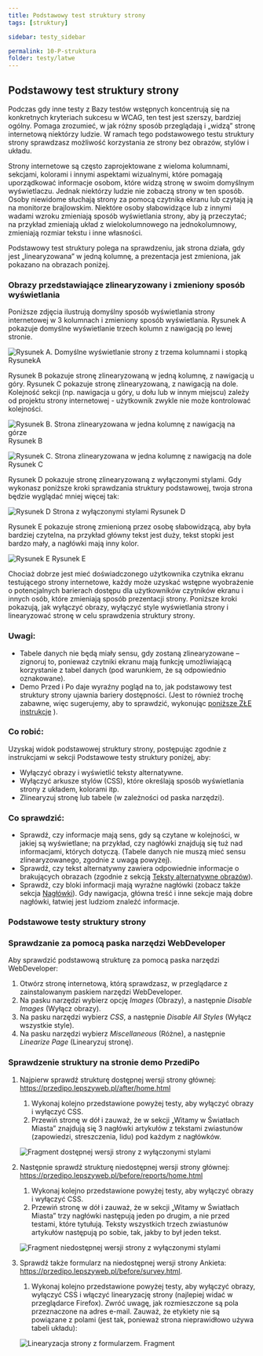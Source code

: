 ```yaml
---
title: Podstawowy test struktury strony
tags: [struktury]

sidebar: testy_sidebar

permalink: 10-P-struktura
folder: testy/latwe
---
```


## Podstawowy test struktury strony
Podczas gdy inne testy z Bazy testów wstępnych koncentrują się na konkretnych kryteriach sukcesu w WCAG, ten test jest szerszy, bardziej ogólny. Pomaga zrozumieć, w jak różny sposób przeglądają i „widzą” stronę internetową niektórzy ludzie. W ramach tego podstawowego testu struktury strony sprawdzasz możliwość korzystania ze strony bez obrazów, stylów i układu.

Strony internetowe są często zaprojektowane z wieloma kolumnami, sekcjami, kolorami i innymi aspektami wizualnymi, które pomagają uporządkować informacje osobom, które widzą stronę w swoim domyślnym wyświetlaczu. Jednak niektórzy ludzie nie zobaczą strony w ten sposób. Osoby niewidome słuchają strony za pomocą czytnika ekranu lub czytają ją na monitorze brajlowskim. Niektóre osoby słabowidzące lub z innymi wadami wzroku zmieniają sposób wyświetlania strony, aby ją przeczytać; na przykład zmieniają układ z wielokolumnowego na jednokolumnowy, zmieniają rozmiar tekstu i inne własności.

Podstawowy test struktury polega na sprawdzeniu, jak strona działa, gdy jest  „linearyzowana” w jedną kolumnę, a prezentacja jest zmieniona, jak pokazano na obrazach poniżej.

### Obrazy przedstawiające zlinearyzowany i zmieniony sposób wyświetlania
Poniższe zdjęcia ilustrują domyślny sposób wyświetlania strony internetowej w 3 kolumnach i zmieniony sposób wyświetlania.
Rysunek A pokazuje domyślne wyświetlanie trzech kolumn z nawigacją po lewej stronie.

![Rysunek A. Domyślne wyświetlanie strony z trzema kolumnami i stopką](images/andi/10_P_linear_01.png)
RysunekA

Rysunek B pokazuje stronę zlinearyzowaną w jedną kolumnę, z nawigacją u góry. Rysunek C pokazuje stronę zlinearyzowaną, z nawigacją na dole. Kolejność sekcji (np. nawigacja u góry, u dołu lub w innym miejscu) zależy od projektu strony internetowej - użytkownik zwykle nie może kontrolować kolejności.

![Rysunek B. Strona zlinearyzowana w jedna kolumnę z nawigacją na górze](images/andi/10_P_linear_02.png)
Rysunek B

![Rysunek C. Strona zlinearyzowana w jedna kolumnę z nawigacją na dole](images/andi/10_P_linear_03.png)
Rysunek C

Rysunek D pokazuje stronę zlinearyzowaną z wyłączonymi stylami. Gdy wykonasz poniższe kroki sprawdzania struktury podstawowej, twoja strona będzie wyglądać mniej więcej tak:

![Rysunek D Strona z wyłączonymi stylami](images/andi/10_P_linear_04.png)
Rysunek D  

Rysunek E pokazuje stronę zmienioną przez osobę słabowidzącą, aby była bardziej czytelna, na przykład główny tekst jest duży, tekst stopki jest bardzo mały, a nagłówki mają inny kolor.


![Rysunek E](images/andi/10_P_linear_05.png)
Rysunek E  

Chociaż dobrze jest mieć doświadczonego użytkownika czytnika ekranu testującego strony internetowe, każdy może uzyskać wstępne wyobrażenie o potencjalnych barierach dostępu dla użytkowników czytników ekranu i innych osób, które zmieniają sposób prezentacji strony. Poniższe kroki pokazują, jak wyłączyć obrazy, wyłączyć style wyświetlania strony i linearyzować stronę w&nbsp;celu sprawdzenia struktury strony.

### Uwagi:
-	Tabele danych nie będą miały sensu, gdy zostaną zlinearyzowane – zignoruj to, ponieważ czytniki ekranu mają funkcję umożliwiającą korzystanie z tabel danych (pod warunkiem, że są odpowiednio oznakowane).
-	Demo Przed i Po daje wyraźny pogląd na to, jak podstawowy test struktury strony ujawnia bariery dostępności. (Jest to również trochę zabawne, więc sugerujemy, aby to sprawdzić, wykonując [poniższe ZŁE instrukcje]() ).

### Co robić:
Uzyskaj widok podstawowej struktury strony, postępując zgodnie z instrukcjami w sekcji Podstawowe testy struktury poniżej, aby:
-	Wyłączyć obrazy i wyświetlić teksty alternatywne.
-	Wyłączyć arkusze stylów (CSS), które określają sposób wyświetlania strony z układem, kolorami itp.
-	Zlinearyzuj stronę lub tabele (w zależności od paska narzędzi).

### Co sprawdzić:
-	Sprawdź, czy informacje mają sens, gdy są czytane w kolejności, w jakiej są wyświetlane; na przykład, czy nagłówki znajdują się tuż nad informacjami, których dotyczą. (Tabele danych nie muszą mieć sensu zlinearyzowanego, zgodnie z uwagą powyżej).
-	Sprawdź, czy tekst alternatywny zawiera odpowiednie informacje o brakujących obrazach (zgodnie z sekcją [Teksty alternatywne obrazów](02_P_odpowiedniki-tekstowe-obrazow.md)).
-	Sprawdź, czy bloki informacji mają wyraźne nagłówki (zobacz także sekcja [Nagłówki](03_P_naglowki.md)). Gdy nawigacja, główna treść i inne sekcje mają dobre nagłówki, łatwiej jest ludziom znaleźć informacje.

### Podstawowe testy struktury strony

### Sprawdzanie za pomocą paska narzędzi WebDeveloper
Aby sprawdzić podstawową strukturę za pomocą paska narzędzi WebDeveloper:

1. Otwórz stronę internetową, którą sprawdzasz, w przeglądarce z zainstalowanym paskiem narzędzi WebDeveloper.
2. Na pasku narzędzi wybierz opcję *Images* (Obrazy), a następnie *Disable Images* (Wyłącz obrazy).
3. Na pasku narzędzi wybierz *CSS*, a następnie *Disable All Styles* (Wyłącz wszystkie style).
4. Na pasku narzędzi wybierz *Miscellaneous* (Różne), a następnie *Linearize Page* (Linearyzuj stronę).

### Sprawdzenie struktury na stronie demo PrzediPo  

1. Najpierw sprawdź strukturę dostępnej wersji strony głównej: https://przedipo.lepszyweb.pl/after/home.html
   1. Wykonaj kolejno przedstawione powyżej testy, aby wyłączyć obrazy i wyłączyć CSS.
   2. Przewiń stronę w dół i zauważ, że w sekcji „Witamy w Światłach Miasta” znajdują się 3 nagłówki artykułów z tekstami zwiastunów (zapowiedzi, streszczenia, lidu) pod każdym z nagłówków.

   ![Fragment dostępnej wersji strony z wyłączonymi stylami](images/andi/10_P_linear-home-dostepna.png)    

2. Następnie sprawdź strukturę niedostępnej wersji strony głównej: https://przedipo.lepszyweb.pl/before/reports/home.html
   1. Wykonaj kolejno przedstawione powyżej testy, aby wyłączyć obrazy i wyłączyć CSS.   
   2. Przewiń stronę w dół i zauważ, że w sekcji „Witamy w Światłach Miasta” trzy nagłówki następują jeden po drugim, a nie  przed testami, które tytułują. Teksty wszystkich trzech zwiastunów artykułów następują po sobie, tak, jakby to był jeden tekst.

   ![Fragment niedostępnej wersji strony z wyłączonymi stylami](images/andi/10_P_linear-home-niedostepna.png)  

3. Sprawdź także formularz na niedostępnej wersji strony Ankieta: https://przedipo.lepszyweb.pl/before/survey.html.
   1. Wykonaj kolejno przedstawione powyżej testy, aby wyłączyć obrazy, wyłączyć CSS i włączyć linearyzację strony (najlepiej widać w przeglądarce Firefox). Zwróć uwagę, jak rozmieszczone są pola przeznaczone na adres e-mail. Zauważ, że etykiety nie są powiązane z polami (jest tak, ponieważ strona nieprawidłowo używa tabeli układu):

   ![Linearyzacja strony z formularzem. Fragment](images/andi/10_P_linear-formularz.png)
